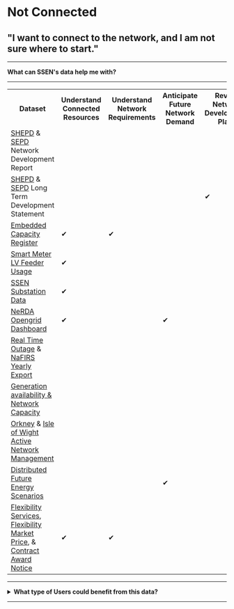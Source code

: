 # Not Connected
## "I want to connect to the network, and I am not sure where to start."

---

<b>What can SSEN's data help me with?</b>

---
  
<body>

<table style={{width: '100%'}}>
  <tr>
    <th>Dataset</th>
    <th>Understand Connected Resources</th>
    <th>Understand Network Requirements</th>
    <th>Anticipate Future Network Demand</th>
    <th>Review Network Development Plans</th>
    <th>Identify Opportunities to Engage with SSE</th>
    <th>Understand Ability to Connect</th>
  </tr>
  <tr>
    <td><a href="https://data.ssen.co.uk/@ssen-distribution/shepd_network_development_report">SHEPD</a> & <a href="https://data.ssen.co.uk/@ssen-distribution/sepd_network_development_report">SEPD</a> Network Development Report</td>
    <td> </td>
    <td> </td>
    <td> </td>
    <td> </td>
    <td>&#10004;</td>
    <td> </td>
  </tr>
  <tr>
    <td><a href="https://data.ssen.co.uk/@ssen-distribution/shepd_long_term_development_statement">SHEPD</a> & <a href="https://data.ssen.co.uk/@ssen-distribution/sepd_long_term_development_statement">SEPD</a> Long Term Development Statement</td>
    <td> </td>
    <td> </td>
    <td> </td>
    <td>&#10004;</td>
    <td>&#10004;</td>
    <td> </td>
  </tr>
  <tr>
    <td><a href="https://data.ssen.co.uk/@ssen-distribution/embedded_capacity_register">Embedded Capacity Register</a></td>
    <td>&#10004;</td>
    <td>&#10004;</td>
    <td> </td>
    <td> </td>
    <td> </td>
    <td> </td>
  </tr>
  <tr>
    <td><a href="https://data.ssen.co.uk/@ssen-distribution/ssen_smart_meter_prod_lv_feeder">Smart Meter LV Feeder Usage</a></td>
    <td>&#10004;</td>
    <td> </td>
    <td> </td>
    <td> </td>
    <td> </td>
    <td> </td>
  </tr>
  <tr>
    <td><a href="https://data.ssen.co.uk/@ssen-distribution/ssen-substation-data">SSEN Substation Data</a></td>
    <td>&#10004;</td>
    <td> </td>
    <td> </td>
    <td> </td>
    <td> </td>
    <td> </td>
  </tr>
  <tr>
    <td><a href="https://data.ssen.co.uk/@ssen-distribution/nerda_opengrid_dashboard">NeRDA Opengrid Dashboard</a></td>
    <td>&#10004;</td>
    <td> </td>
    <td>&#10004;</td>
    <td> </td>
    <td> </td>
    <td> </td>
  </tr>
  <tr>
    <td><a href="https://data.ssen.co.uk/@ssen-distribution/realtime_outage_dataset">Real Time Outage</a> & <a href="https://data.ssen.co.uk/@ssen-distribution/nafirs">NaFIRS Yearly Export</a></td>
    <td> </td>
    <td> </td>
    <td> </td>
    <td> </td>
    <td> </td>
    <td>&#10004;</td>
  </tr>
  <tr>
    <td><a href="https://data.ssen.co.uk/@ssen-distribution/generation-availability-and-network-capacity">Generation availability & Network Capacity</a></td>
    <td> </td>
    <td> </td>
    <td> </td>
    <td> </td>
    <td> </td>
    <td>&#10004;</td>
  </tr>
  <tr>
    <td><a href="https://data.ssen.co.uk/@ssen-distribution/orkney_active_network_management">Orkney</a> & <a href="https://data.ssen.co.uk/@ssen-distribution/isle_of_wight_active_network_management">Isle of Wight Active Network Management</a></td>
    <td> </td>
    <td> </td>
    <td> </td>
    <td> </td>
    <td>&#10004;</td>
    <td>&#10004;</td>
  </tr>
  <tr>
    <td><a href="https://data.ssen.co.uk/@ssen-distribution/low_carbon_technologies">Distributed Future Energy Scenarios</a></td>
    <td> </td>
    <td> </td>
    <td>&#10004;</td>
    <td> </td>
    <td> </td>
    <td> </td>
  </tr>
  <tr>
    <td><a href="https://data.ssen.co.uk/@ssen-distribution/flexibility-services-contract-register">Flexibility Services</a>, <a href="https://data.ssen.co.uk/@ssen-distribution/sepd-flexibility-market-price-statement-april-2023">Flexibility Market Price</a>, & <a href="https://data.ssen.co.uk/@ssen-distribution/can-reporting-contract-award-notice">Contract Award Notice</a></td>
    <td>&#10004;</td>
    <td>&#10004;</td>
    <td> </td>
    <td> </td>
    <td>&#10004;</td>
    <td> </td>
  </tr>
</table>

</body>
 

---

<details>
  <summary> <b>What type of Users could benefit from this data?</b></summary>
  
  | **Local Authority** | **Domestic Customer** | **Commercial Business** |
  | :-----------------: | :-------------------: | :---------------------: |
  | Cllr. Walker is the Chairman of Shellworth County Council. He wants his Council to make a positive contribution to net zero. | Kate invested in solar panels on her property when the Feed in Tariff was at its height. She has since installed a battery to store the power she generates. | Claire works for national home builder, ‘Harvey Homes’ as a Utilities Planner. She needs to understand the potential problems for connecting new homes to the grid well in advance. |

 | **Battery Storage Owner** | **Distribution Generation Customer** | **Large Energy User** |
  | :-----------------: | :-------------------: | :---------------------: |
  | John’s business is installing batteries of different sizes on both the distribution and transmission networks. | Carla is a solar farm owner and operator. She wants to expand her current solar farm and build an investment plan for new projects. | Keith operates a manufacturing plant that consumes large amounts of electricity which can vary significantly throughout the day. |
  
</details>

---





